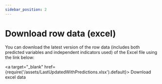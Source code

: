 ```yaml
---
sidebar_position: 2
---
```


# Download row data (excel)

You can download the latest version of the row data (includes both predicted variables and independent indicators used) of the Excel file using the link below:

<a target="\_blank" href={require('/assets/LastUpdatedWithPredictions.xlsx').default}> Download excel data </a>



